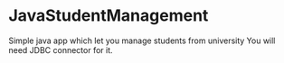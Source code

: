 # JavaStudentManagement
 Simple java app which let you manage students from university
You will need JDBC connector for it.

